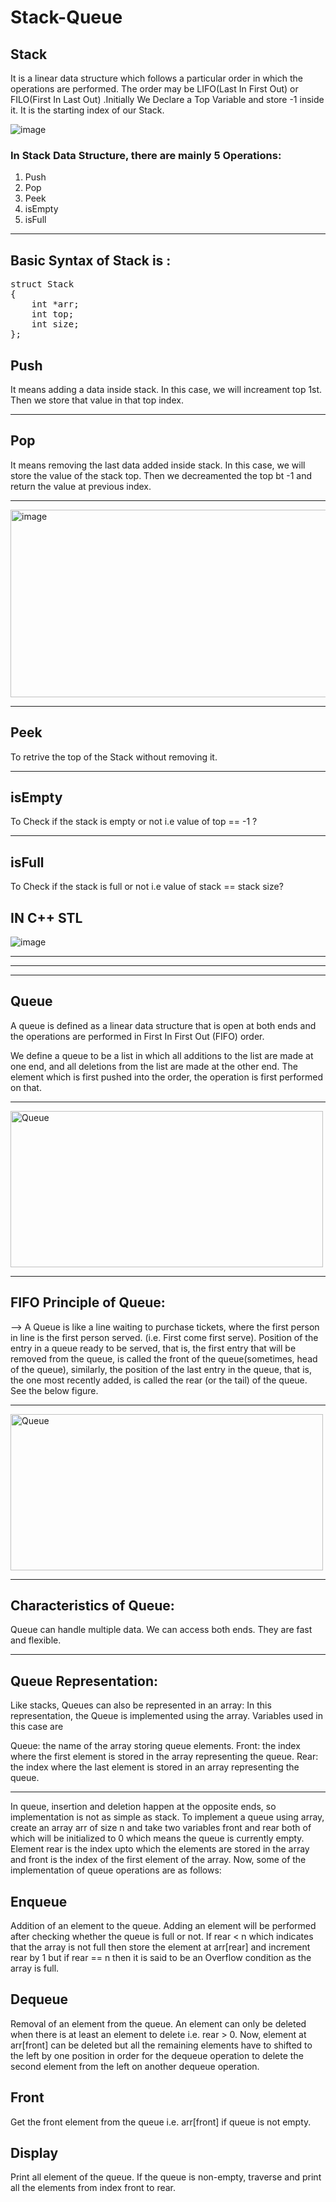 # Stack-Queue
## Stack 
It is a linear data structure which follows a particular order in which the operations are performed. The order may be LIFO(Last In First Out) or FILO(First In Last Out) .Initially We Declare a Top Variable and store -1 inside it. It is the starting index of our Stack.

![image](https://user-images.githubusercontent.com/103195837/189612513-86b51337-159e-4c33-a67c-71318e82073e.png)

<h3>In Stack Data Structure, there are mainly 5 Operations:</h3> 

1. Push
2. Pop
3. Peek
4. isEmpty
5. isFull
<hr>
<h2><b>Basic Syntax of Stack is :</b></h2>
<pre>
struct Stack
{
    int *arr;
    int top;
    int size;
};
</pre>

<h2><b>Push</b></h2>  It means adding a data inside stack. In this case, we will increament top 1st. Then we store that value in that top index.
<hr>
<h2><b>Pop</b></h2>  It means removing the last data added inside stack. In this case, we will store the value of the stack top. Then we decreamented the top bt -1 and return the value at previous index. 
<br>
<hr>
<img src="https://user-images.githubusercontent.com/103195837/189615162-5e8c75a4-b1df-4005-8aaa-d0c87b120c1d.png" alt="image" width="600" height="300">

<hr>
<h2><b>Peek</b></h2> To retrive the top of the Stack without removing it.
<hr>
<h2><b>isEmpty</b></h2> To Check if the stack is empty or not i.e value of top == -1 ?
<hr>

<h2><b>isFull</b></h2> To Check if the stack is full or not i.e value of stack == stack size?


<h2><b>IN C++ STL</b></h2>

![image](https://user-images.githubusercontent.com/103195837/189615691-c2211dfb-8e7d-4be8-9f04-37f9bb423bd3.png)

<hr><hr><hr>
<h2>Queue</h2>
A queue is defined as a linear data structure that is open at both ends and the operations are performed in First In First Out (FIFO) order.

We define a queue to be a list in which all additions to the list are made at one end, and all deletions from the list are made at the other end.  The element which is first pushed into the order, the operation is first performed on that.
<hr>
<img src="https://user-images.githubusercontent.com/103195837/189983487-f6d3c493-7c51-4a7d-8d4e-85db7b88fce9.png" alt="Queue" width="500" height="250">
<hr>
<h2>FIFO Principle of Queue:</h2>
--> A Queue is like a line waiting to purchase tickets, where the first person in line is the first person served. (i.e. First come first serve).
Position of the entry in a queue ready to be served, that is, the first entry that will be removed from the queue, is called the front of the queue(sometimes, head of the queue), similarly, the position of the last entry in the queue, that is, the one most recently added, is called the rear (or the tail) of the queue. See the below figure.
<hr>
<img src="https://user-images.githubusercontent.com/103195837/189983598-d65ad03c-1a86-4144-91f5-65740ae786e5.png" alt="Queue" width="500" height="250">
<hr>
<h2>Characteristics of Queue:</h2>
Queue can handle multiple data.
We can access both ends.
They are fast and flexible. 
<hr>
<h2>Queue Representation:</h2>
Like stacks, Queues can also be represented in an array: In this representation, the Queue is implemented using the array. Variables used in this case are

Queue: the name of the array storing queue elements.
Front: the index where the first element is stored in the array representing the queue.
Rear: the index where the last element is stored in an array representing the queue.

<hr>
In queue, insertion and deletion happen at the opposite ends, so implementation is not as simple as stack. 
To implement a queue using array, create an array arr of size n and take two variables front and rear both of which will be initialized to 0 which means the queue is currently empty. Element rear is the index upto which the elements are stored in the array and front is the index of the first element of the array. Now, some of the implementation of queue operations are as follows: 

<h2>Enqueue</h2>
Addition of an element to the queue. Adding an element will be performed after checking whether the queue is full or not. If rear < n which indicates that the array is not full then store the element at arr[rear] and increment rear by 1 but if rear == n then it is said to be an Overflow condition as the array is full.
<h2>Dequeue</h2>
Removal of an element from the queue. An element can only be deleted when there is at least an element to delete i.e. rear > 0. Now, element at arr[front] can be deleted but all the remaining elements have to shifted to the left by one position in order for the dequeue operation to delete the second element from the left on another dequeue operation.
<h2>Front</h2>
Get the front element from the queue i.e. arr[front] if queue is not empty.
<h2>Display</h2>
Print all element of the queue. If the queue is non-empty, traverse and print all the elements from index front to rear.

